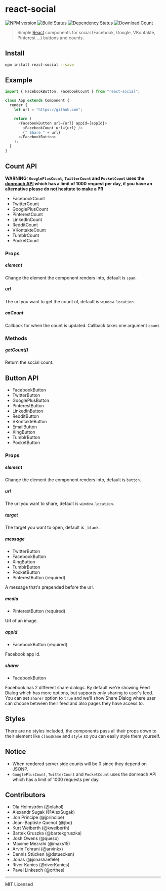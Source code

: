 # react-social

[![NPM version][npm-image]][npm-url]
[![Build Status][travis-image]][travis-url]
[![Dependency Status][dep-image]][dep-url]
[![Download Count][downloads-image]][downloads-url]

> Simple [React](http://facebook.github.io/react/index.html) components for
> social (Facebook, Google, VKontakte, Pinterest ...) buttons and counts.

## Install

```bash
npm install react-social --save
```

## Example

```javascript
import { FacebookButton, FacebookCount } from "react-social";

class App extends Component {
  render {
    let url = "https://github.com";

    return (
      <FacebookButton url={url} appId={appId}>
        <FacebookCount url={url} />
        {" Share " + url}
      </FacebookButton>
    );
  }
}
```

## Count  API

**WARNING: `GooglePlusCount`, `TwitterCount` and `PocketCount` uses the
[donreach API](http://donreach.com/social-share-count) which has a limit
of 1000 request per day, if you have an alternative please do not hesitate
to make a PR**

- FacebookCount
- TwitterCount
- GooglePlusCount
- PinterestCount
- LinkedInCount
- RedditCount
- VKontakteCount
- TumblrCount
- PocketCount

### Props

##### element

Change the element the component renders into, default is `span`.

##### url

The url you want to get the count of, default is `window.location`.

##### onCount

Callback for when the count is updated. Callback takes one argument `count`.

### Methods

##### getCount()

Return the social count.

## Button API

-  FacebookButton
-  TwitterButton
-  GooglePlusButton
-  PinterestButton
-  LinkedInButton
-  RedditButton
-  VKontakteButton
-  EmailButton
-  XingButton
-  TumblrButton
-  PocketButton

### Props

##### element

Change the element the component renders into, default is `button`.

##### url

The url you want to share, default is `window.location`.

##### target

The target you want to open, default is `_blank`.

##### message

- TwitterButton
- FacebookButton
- XingButton
- TumblrButton
- PocketButton
- PinterestButton (required)

A message that's prepended before the url.

##### media

- PinterestButton (required)

Url of an image.

##### appId

- FacebookButton (required)

Facebook app id.

##### sharer

- FacebookButton

Facebook has 2 different share dialogs. By default we're showing Feed Dialog which has more options, but supports only sharing to user's feed. You can set `sharer` option to `true` and we'll show Share Dialog where user can choose between their feed and also pages they have access to.

## Styles

There are no styles included, the components pass all their props down
to their element like `className` and `style` so you can easily style
them yourself.

## Notice

* When rendered server side counts will be 0 since they depend on JSONP.
* `GooglePlusCount`, `TwitterCount` and `PocketCount` uses the donreach API which has a limit of 1000 requests per day.

## Contributors

* Ola Holmström (@olahol)
* Alexandr Sugak (@AlexSugak)
* Jon Principe (@jprincipe)
* Jean-Baptiste Quenot (@jbq)
* Kurt Weiberth (@kweiberth)
* Bartek Gruszka (@bartekgruszka)
* Josh Owens (@queso)
* Maxime Mezrahi (@maxs15)
* Arvin Tehrani (@arvinkx)
* Dennis Stücken (@dstuecken)
* Jonas (@jonashaefele)
* River Kanies (@riverKanies)
* Pavel Linkesch (@orthes)


---

MIT Licensed

[npm-image]: https://img.shields.io/npm/v/react-social.svg?style=flat-square
[npm-url]: https://npmjs.org/package/react-social
[downloads-image]: http://img.shields.io/npm/dm/react-social.svg?style=flat-square
[downloads-url]: https://npmjs.org/package/react-social
[travis-image]: https://img.shields.io/travis/olahol/react-social/master.svg?style=flat-square
[travis-url]: https://travis-ci.org/olahol/react-social
[dep-image]: https://david-dm.org/olahol/react-social/peer-status.svg?style=flat-square
[dep-url]: https://david-dm.org/olahol/react-social

